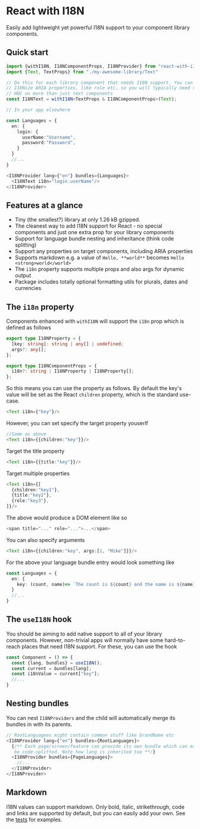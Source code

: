 # React with I18N

Easily add lightweight yet powerful I18N support to your component library components. 

## Quick start



```typescript jsx
import {withI18N, I18NComponentProps, I18NProvider} from "react-with-i18n";
import {Text, TextProps} from "./my-awesome-library/Text"

// Do this for each library component that needs I18N support. You can (and should) 
// I18Nize ARIA properties, like role etc, so you will typically need to use this 
// HOC on more than just text components
const I18NText = withI18N<TextProps & I18NComponentProps>(Text);

// In your app elsewhere

const Languages = {
  en: {
    login: {
      userName:"Username",
      password:"Password",
    }
  }
  //...
}

<I18NProvider lang={"en"} bundles={Languages}>
  <I18NText i18n="login.userName"/>  
</I18NProvider>
```

## Features at a glance

- Tiny (the smallest?) library at only  1.26 kB gzipped. 
- The cleanest way to add I18N support for React - no special components and just one extra prop for your library components
- Support for language bundle nesting and inheritance (think code splitting)
- Support any properties on target components, including ARIA properties
- Supports markdown e.g. a value of `Hello, **world**` becomes `Hello <strong>world</world>`
- The `i18n` property supports multiple props and also args for dynamic output
- Package includes totally optional formatting utils for plurals, dates and currencies

## The `i18n` property

Components enhanced with `withI18N` will support the `i18n` prop which is defined as follows

```typescript jsx
export type I18NProperty = {
  [key: string]: string | any[] | undefined;
  args?: any[];
};

export type I18NComponentProps = {
  i18n?: string | I18NProperty | I18NProperty[];
};
```

So this means you can use the property as follows. By default the key's value will be 
set as the React `children` property, which is the standard use-case.

````typescript jsx
<Text i18n={"key"}/>
````

However, you can set specify the target property youserlf

````typescript jsx
//Same as above
<Text i18n={{children:"key"}}/>
````

Target the title property

````typescript jsx
<Text i18n={{title:"key"}}/> 
````

Target multiple properties
````typescript jsx
<Text i18n={[
  {children:"key1"},
  {title:"key2"},
  {role:"key3"},
]}/>
````

The above would produce a DOM element like so
````typescript jsx
<span title="..." role="...">...</span>
````

You can also specify arguments 

````typescript jsx
<Text i18n={{children:"key", args:[1, "Mike"]}}/>
````
For the above your language bundle entry would look something like
````typescript jsx
const Languages = {
  en: {
    key: (count, name)=> `The count is ${count} and the name is ${name}`
  }
  //...
}
````

## The `useI18N` hook

You should be aiming to add native support to all of your library components. However, non-trivial
apps will normally have some hard-to-reach places that need I18N support. For these, you can use the hook

```typescript jsx
const Component = () => {
  const {lang, bundles} = useI18N();
  const current = bundles[lang];
  const i18nValue = current["key"];
  //...
}
```

## Nesting bundles

You can nest `I18NProviders` and the child will automatically merge its bundles in with its parents. 

```typescript jsx
// RootLanguagees might contain common stuff like brandName etc
<I18NProvider lang={"en"} bundles={RootLanguages}>
  {/** Each page/screen/feature can provide its own bundle which can easily 
   be code-splitted. Note how lang is inherited too **/}
  <I18NProvider bundles={PageLanguages}>
    //...
  </I18NProvider>    
</I18NProvider>
```

## Markdown

I18N values can support markdown. Only bold, italic, strikethrough, code and links are supported
by default, but you can easily add your own. See the [tests](test/I18NProvider.test.tsx) for examples.

